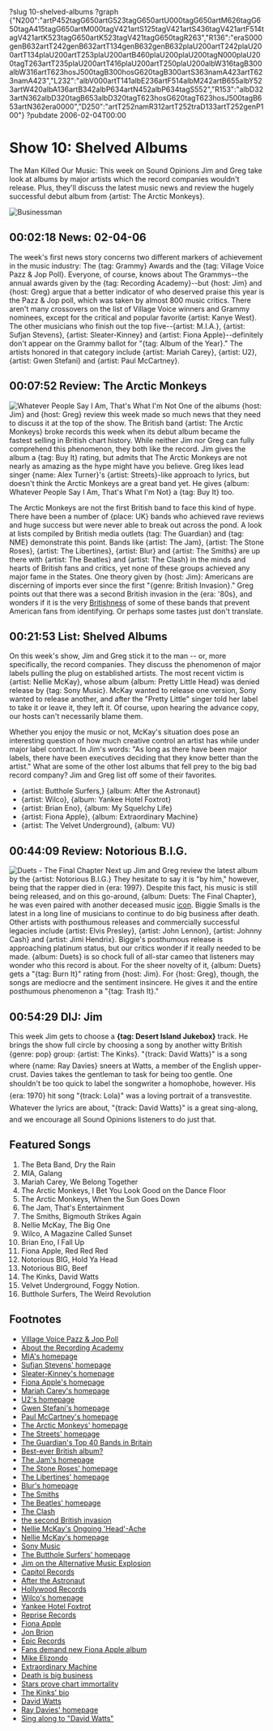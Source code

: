 ?slug 10-shelved-albums
?graph {"N200":"artP452tagG650artG523tagG650artU000tagG650artM626tagG650tagA415tagG650artM000tagV421artS125tagV421artS436tagV421artF514tagV421artK523tagG650artK523tagV421tagG650tagR263","R136":"eraS000genB632artT242genB632artT134genB632genB632plaU200artT242plaU200artT134plaU200artT253plaU200artB460plaU200plaU200tagN000plaU200tagT263artT235plaU200artT416plaU200artT250plaU200albW316tagB300albW316artT623hosJ500tagB300hosG620tagB300artS363namA423artT623namA423","L232":"albV000artT141albE236artF514albM242artB655albY523artW420albA136artB342albP634artN452albP634tagS552","R153":"albD323artN362albD320tagB653albD320tagT623hosG620tagT623hosJ500tagB653artN362era0000","D250":"artT252namR312artT252traD133artT252genP100"}
?pubdate 2006-02-04T00:00

# Show 10: Shelved Albums
The Man Killed Our Music: This week on Sound Opinions Jim and Greg take look at albums by major artists which the record companies wouldn't release. Plus, they'll discuss the latest music news and review the hugely successful debut album from {artist: The Arctic Monkeys}.

![Businessman](http://static.soundopinions.org/images/2006/businessman.jpg)

## 00:02:18 News: 02-04-06
The week's first news story concerns two different markers of achievement in the music industry: The {tag: Grammy} Awards and the {tag: Village Voice Pazz & Jop Poll}. Everyone, of course, knows about The Grammys--the annual awards given by the {tag: Recording Academy}--but {host: Jim} and {host: Greg} argue that a better indicator of who deserved praise this year is the Pazz & Jop poll, which was taken by almost 800 music critics. There aren't many crossovers on the list of Village Voice winners and Grammy nominees, except for the critical and popular favorite {artist: Kanye West}. The other musicians who finish out the top five--{artist: M.I.A.}, {artist: Sufjan Stevens}, {artist: Sleater-Kinney} and {artist: Fiona Apple}--definitely don't appear on the Grammy ballot for "{tag: Album of the Year}." The artists honored in that category include {artist: Mariah Carey}, {artist: U2}, {artist: Gwen Stefani} and {artist: Paul McCartney}.

## 00:07:52 Review: The Arctic Monkeys
![Whatever People Say I Am, That's What I'm Not](http://is5.mzstatic.com/image/thumb/Music/v4/35/b0/5a/35b05a6d-13a6-2696-0182-0fc7bb17f9f5/source/600x600bb.jpg "62820413/121522402")
One of the albums {host: Jim} and {host: Greg} review this week made so much news that they need to discuss it at the top of the show. The British band {artist: The Arctic Monkeys} broke records this week when its debut album became the fastest selling in British chart history. While neither Jim nor Greg can fully comprehend this phenomenon, they both like the record. Jim gives the album a {tag: Buy It} rating, but admits that The Arctic Monkeys are not nearly as amazing as the hype might have you believe. Greg likes lead singer {name: Alex Turner}'s {artist: Streets}-like approach to lyrics, but doesn't think the Arctic Monkeys are a great band yet. He gives {album: Whatever People Say I Am, That's What I'm Not} a {tag: Buy It} too.

The Arctic Monkeys are not the first British band to face this kind of hype. There have been a number of {place: UK} bands who achieved rave reviews and huge success but were never able to break out across the pond. A look at lists compiled by British media outlets {tag: The Guardian} and {tag: NME} demonstrate this point. Bands like {artist: The Jam}, {artist: The Stone Roses}, {artist: The Libertines}, {artist: Blur} and {artist: The Smiths} are up there with {artist: The Beatles} and {artist: The Clash} in the minds and hearts of British fans and critics, yet none of these groups achieved any major fame in the States. One theory given by {host: Jim}: Americans are discerning of imports ever since the first "{genre: British Invasion}." Greg points out that there was a second British invasion in the {era: '80s}, and wonders if it is the very [Britishness](http://www.azlyrics.com/lyrics/blur/bankholiday.html) of some of these bands that prevent American fans from identifying. Or perhaps some tastes just don't translate.

## 00:21:53 List: Shelved Albums
On this week's show, Jim and Greg stick it to the man -- or, more specifically, the record companies. They discuss the phenomenon of major labels pulling the plug on established artists. The most recent victim is {artist: Nellie McKay}, whose album {album: Pretty Little Head} was denied release by {tag: Sony Music}. McKay wanted to release one version, Sony wanted to release another, and after the "Pretty Little" singer told her label to take it or leave it, they left it. Of course, upon hearing the advance copy, our hosts can't necessarily blame them.

Whether you enjoy the music or not, McKay's situation does pose an interesting question of how much creative control an artist has while under major label contract. In Jim's words: "As long as there have been major labels, there have been executives deciding that they know better than the artist." What are some of the other lost albums that fell prey to the big bad record company? Jim and Greg list off some of their favorites.

- {artist: Butthole Surfers,} {album: After the Astronaut}
- {artist: Wilco}, {album: Yankee Hotel Foxtrot}
- {artist: Brian Eno}, {album: My Squelchy Life}
- {artist: Fiona Apple}, {album: Extraordinary Machine} 
- {artist: The Velvet Underground}, {album: VU}

## 00:44:09 Review: Notorious B.I.G.
![Duets - The Final Chapter](http://is4.mzstatic.com/image/thumb/Music2/v4/28/d4/a9/28d4a934-6ef2-bf2f-beae-6ce8fa8b318d/source/600x600bb.jpg "5499810/106133696")
Next up Jim and Greg review the latest album by the {artist: Notorious B.I.G.} They hesitate to say it is "by him," however, being that the rapper died in {era: 1997}. Despite this fact, his music is still being released, and on this go-around, {album: Duets: The Final Chapter}, he was even paired with another deceased music [icon](http://www.bobmarley.com/). Biggie Smalls is the latest in a long line of musicians to continue to do big business after death. Other artists with posthumous releases and commercially successful legacies include {artist: Elvis Presley}, {artist: John Lennon}, {artist: Johnny Cash} and {artist: Jimi Hendrix}. Biggie's posthumous release is approaching platinum status, but our critics wonder if it really needed to be made. {album: Duets} is so chock full of all-star cameo that listeners may wonder who this record is about. For the sheer novelty of it, {album: Duets} gets a "{tag: Burn It}" rating from {host: Jim}. For {host: Greg}, though, the songs are mediocre and the sentiment insincere. He gives it and the entire posthumous phenomenon a "{tag: Trash It}."

## 00:54:29 DIJ: Jim
This week Jim gets to choose a **{tag: Desert Island Jukebox}** track. He brings the show full circle by choosing a song by another witty British {genre: pop} group: {artist: The Kinks}. "{track: David Watts}" is a song where {name: Ray Davies} sneers at Watts, a member of the English upper-crust. Davies takes the gentleman to task for being too gentle. One shouldn't be too quick to label the songwriter a homophobe, however. His {era: 1970} hit song "{track: Lola}" was a loving portrait of a transvestite. Whatever the lyrics are about, "{track: David Watts}" is a great sing-along, and we encourage all Sound Opinions listeners to do just that.


## Featured Songs
1. The Beta Band, Dry the Rain
2. MIA, Galang
3. Mariah Carey, We Belong Together
4. The Arctic Monkeys, I Bet You Look Good on the Dance Floor
5. The Arctic Monkeys, When the Sun Goes Down
6. The Jam, That's Entertainment
7. The Smiths, Bigmouth Strikes Again
8. Nellie McKay, The Big One
9. Wilco, A Magazine Called Sunset
10. Brian Eno, I Fall Up
11. Fiona Apple, Red Red Red
12. Notorious BIG, Hold Ya Head
13. Notorious BIG, Beef
14. The Kinks, David Watts
15. Velvet Underground, Foggy Notion.
16. Butthole Surfers, The Weird Revolution

## Footnotes
- [Village Voice Pazz & Jop Poll](http://www.villagevoice.com/pazzandjop05/)
- [About the Recording Academy](http://www.grammy.com/Recording_Academy/)
- [MIA's homepage](http://www.miauk.com/)
- [Sufjan Stevens' homepage](http://www.sufjan.com/)
- [Sleater-Kinney's homepage](http://sleater-kinney.com/)
- [Fiona Apple's homepage](http://www.fiona-apple.com/)
- [Mariah Carey's homepage](http://www.mariahcarey.com/)
- [U2's homepage](http://www.u2.com/)
- [Gwen Stefani's homepage](http://www.gwenstefani.com/)
- [Paul McCartney's homepage](http://www.paulmccartney.com/)
- [The Arctic Monkeys' homepage](http://www.arcticmonkeys.com/)
- [The Streets' homepage](http://www.the-streets.co.uk/)
- [The Guardian's Top 40 Bands in Britain](http://www.theguardian.com/arts/page/0,10607,1053432,00.html)
- [Best-ever British album?](http://www.nme.com/news/stone-roses/22062)
- [The Jam's homepage](http://www.thejam.org/)
- [The Stone Roses' homepage](http://www.thestoneroses.co.uk/)
- [The Libertines' homepage](http://www.thelibertines.org.uk/)
- [Blur's homepage](http://www.blur.co.uk/)
- [The Smiths](http://www.allmusic.com/cg/amg.dll?p=amg&token=ADFEAEE47C19DC4FA87520D69D3D4DC7FA7FFB07D063FD831F29461BDFBA3C54DD5F26B904A595CFAEFE6AB679AFF962A2500CD3C0ED52ECBC1B&sql=11:aq6ktr69kl3x)
- [The Beatles' homepage](http://www.beatles.com/)
- [The Clash](http://www.allmusic.com/cg/amg.dll?p=amg&token=ADFEAEE47C19DC4FA87520D69D3D4DC7FA7FFB07D063FD831F29461BDFBA3C54DD5F26B904A595CFAEFE6AB679AFF962A2500CD3C0EB53ECBC1B&sql=11:myez97i7krrt)
- [the second British invasion](http://www.spun.com/music/product-detail.jsp?id=2538605)
- [Nellie McKay's Ongoing 'Head'-Ache](http://www.washingtonpost.com/wp-dyn/content/article/2006/01/19/AR2006011901260.html)
- [Nellie McKay's homepage](http://www.nelliemckay.com/)
- [Sony Music](http://www.sonymusic.com/home.html)
- [The Butthole Surfers' homepage](http://www.buttholesurfers.com/)
- [Jim on the Alternative Music Explosion](http://www.jimdero.com/MilkItOpen.htm)
- [Capitol Records](http://www.capitolmusic.ca/home.asp)
- [After the Astronaut](http://www.allmusic.com/cg/amg.dll?p=amg&sql=10:ltazqj1iojfa)
- [Hollywood Records](http://hollywoodrecords.go.com/)
- [Wilco's homepage](http://www.wilcoworld.net/)
- [Yankee Hotel Foxtrot](http://www.allmusic.com/cg/amg.dll?p=amg&token=ADFEAEE47C19DC4FA87520D69D3D4DC7FA7FFB07D063FD831F29461BDFBA3C54DD5F26B904A595CFAEFF6AB679AFF962A5500AD6C0ED56ECBC1B&sql=10:o8jweau54x07)
- [Reprise Records](http://www.repriserecords.com/)
- [Fiona Apple](http://www.fiona-apple.com/)
- [Jon Brion](http://www.allmusic.com/cg/amg.dll?p=amg&token=ADFEAEE47C19DC4FA87520D69D3D4DC7FA7FFB07D063FD831F29461BDFBA3C54DD5F26B904A595CFAEFF6AB679AFF962A55805D2CDE454FECC0640&sql=11:ku8ibk096akb)
- [Epic Records](http://www.epicrecords.com/)
- [Fans demand new Fiona Apple album](http://www.freefiona.com/)
- [Mike Elizondo](http://www.allmusic.com/cg/amg.dll?p=amg&token=ADFEAEE47C19DC4FA87520D69D3D4DC7FA7FFB07D063FD831F29461BDFBA3C54DD5F26B904A595CFAEFF6AB679AFF962A55805D2CDE453FBCC0640&sql=11:9xaxlfhehcqq)
- [Extraordinary Machine](http://www.metacritic.com/music/artists/applefiona/extraordinarymachine)
- [Death is big business](http://www.forbes.com/deadcelebs)
- [Stars prove chart immortality](http://news.bbc.co.uk/1/hi/entertainment/music/1760014.stm)
- [The Kinks' bio](http://www.vh1.com/artists/az/kinks/bio.jhtml)
- [David Watts](http://www.allmusic.com/cg/amg.dll?p=amg&sql=33:rtf3z7d2eh4k)
- [Ray Davies' homepage](http://www.raydavies.info/)
- [Sing along to "David Watts"](http://www.lyricsfreak.com/k/kinks/79119.html)
